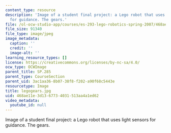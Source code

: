 ```yaml
---
content_type: resource
description: 'Image of a student final project: a Lego robot that uses light sensors
  for guidance. The gears.'
file: /ol-ocw-studio-app/courses/es-293-lego-robotics-spring-2007/468ae11e3d1367734031513aa4a1ed62_legogears.jpg
file_size: 91340
file_type: image/jpeg
image_metadata:
  caption: ''
  credit: ''
  image-alt: ''
learning_resource_types: []
license: https://creativecommons.org/licenses/by-nc-sa/4.0/
ocw_type: OCWImage
parent_title: SP.285
parent_type: CourseSection
parent_uid: 3ac1aa36-8b07-38f8-f202-a90f68c5443e
resourcetype: Image
title: legogears.jpg
uid: 468ae11e-3d13-6773-4031-513aa4a1ed62
video_metadata:
  youtube_id: null
---
```

Image of a student final project: a Lego robot that uses light sensors for guidance. The gears.